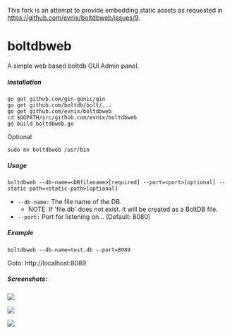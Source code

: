 This fork is an attempt to provide embedding static assets as requested in https://github.com/evnix/boltdbweb/issues/9.

# boltdbweb
A simple web based boltdb GUI Admin panel.


##### Installation
```
go get github.com/gin-gonic/gin
go get github.com/boltdb/bolt/...
go get github.com/evnix/boltdbweb
cd $GOPATH/src/github.com/evnix/boltdbweb
go build boltdbweb.go
```

Optional
```
sudo mv boltdbweb /usr/bin 
```

##### Usage
```
boltdbweb --db-name=<DBfilename>[required] --port=<port>[optional] --static-path=<static-path>[optional]
```
- `--db-name:` The file name of the DB.
    - NOTE: If 'file.db' does not exist. it will be created as a BoltDB file.
- `--port:` Port for listening on... (Default: 8080)

##### Example
```
boltdbweb --db-name=test.db --port=8089 
```
Goto: http://localhost:8089

##### Screenshots:

![](https://github.com/brunetto/boltdbweb/blob/master/screenshots/1.png?raw=true)

![](https://github.com/brunetto/boltdbweb/blob/master/screenshots/2.png?raw=true)

![](https://github.com/brunetto/boltdbweb/blob/master/screenshots/3.png?raw=true)
